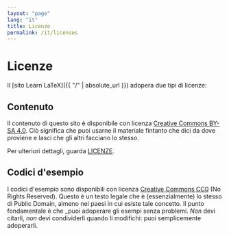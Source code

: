 ```yaml
---
layout: "page"
lang: "it"
title: Licenze
permalink: /it/licenses
---
```


# Licenze

Il [sito Learn LaTeX]({{ "/" | absolute_url }}) adopera due tipi di licenze:

## Contenuto

Il contenuto di questo sito è disponibile con licenza
[Creative Commons BY-SA 4.0](https://creativecommons.org/licenses/by-sa/4.0/).
Ciò significa che puoi usarne il materiale fintanto che dici 
da dove proviene e lasci che gli altri facciano lo stesso.

Per ulteriori dettagli, guarda [LICENZE](../LICENSE).

## Codici d'esempio

I codici d'esempio sono disponibili con licenza
[Creative Commons CC0](https://creativecommons.org/share-your-work/public-domain/cc0/) 
(No Rights Reserved). 
Questo è un testo legale che è (essenzialmente) lo stesso di Public Domain, 
almeno nei paesi in cui esiste tale concetto.
Il punto fondamentale è che _puoi adoperare gli esempi senza problemi. 
_Non_ devi citarli, _non_ devi condividerli quando li modifichi: 
puoi semplicemente adoperarli.
